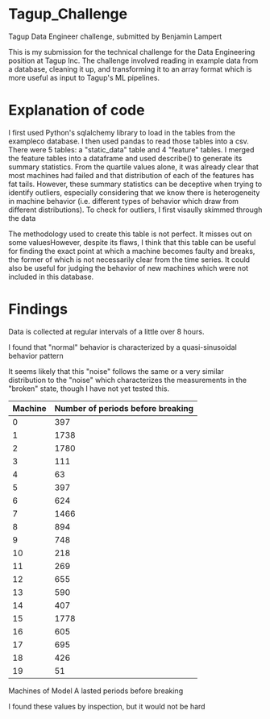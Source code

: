 # Tagup_Challenge
Tagup Data Engineer challenge, submitted by Benjamin Lampert

This is my submission for the technical challenge for the Data Engineering position at Tagup Inc. The challenge involved reading in example data from a database, cleaning it up, and transforming it to an array format which is more useful as input to Tagup's ML pipelines.

# Explanation of code
I first used Python's sqlalchemy library to load in the tables from the exampleco database. I then used pandas to read those tables into a csv. There were 5 tables: a "static_data" table and 4 "feature" tables. I merged the feature tables into a dataframe and used describe() to generate its summary statistics. From the quartile values alone, it was already clear that most machines had failed and that distribution of each of the features has fat tails. However, these summary statistics can be deceptive when trying to identify outliers, especially considering that we know there is heterogeneity in machine behavior (i.e. different types of behavior which draw from different distributions). To check for outliers, I first visaully skimmed through the data

The methodology used to create this table is not perfect. It misses out on some valuesHowever, despite its flaws, I think that this table can be useful for finding the exact point at which a machine becomes faulty and breaks, the former of which is not necessarily clear from the time series. It could also be useful for judging the behavior of new machines which were not included in this database.

# Findings
Data is collected at regular intervals of a little over 8 hours.

I found that "normal" behavior is characterized by a quasi-sinusoidal behavior pattern

It seems likely that this "noise" follows the same or a very similar distribution to the "noise" which characterizes the measurements in the "broken" state, though I have not yet tested this.

|Machine | Number of periods before breaking |
|---|---|
| 0 | 397 |
| 1 | 1738 |
| 2 | 1780 |
| 3 | 111 |
| 4 | 63 |
| 5 | 397 |
| 6 | 624 |
| 7 | 1466 |
| 8 | 894 |
| 9 | 748 |
| 10 | 218 |
| 11 | 269 |
| 12 | 655 |
| 13 | 590 |
| 14 | 407 |
| 15 | 1778 |
| 16 | 605 |
| 17 | 695 |
| 18 | 426 |
| 19 | 51 |

Machines of Model A lasted periods before breaking

I found these values by inspection, but it would not be hard 
